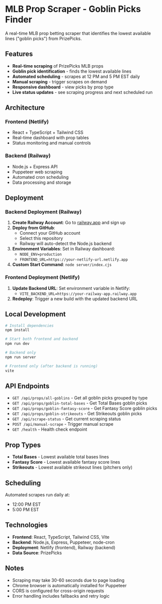 # MLB Prop Scraper - Goblin Picks Finder

A real-time MLB prop betting scraper that identifies the lowest available lines ("goblin picks") from PrizePicks.

## Features

- **Real-time scraping** of PrizePicks MLB props
- **Goblin pick identification** - finds the lowest available lines
- **Automated scheduling** - scrapes at 12 PM and 5 PM EST daily
- **Manual scraping** - trigger scrapes on demand
- **Responsive dashboard** - view picks by prop type
- **Live status updates** - see scraping progress and next scheduled run

## Architecture

### Frontend (Netlify)
- React + TypeScript + Tailwind CSS
- Real-time dashboard with prop tables
- Status monitoring and manual controls

### Backend (Railway)
- Node.js + Express API
- Puppeteer web scraping
- Automated cron scheduling
- Data processing and storage

## Deployment

### Backend Deployment (Railway)

1. **Create Railway Account**: Go to [railway.app](https://railway.app) and sign up
2. **Deploy from GitHub**:
   - Connect your GitHub account
   - Select this repository
   - Railway will auto-detect the Node.js backend
3. **Environment Variables**: Set in Railway dashboard:
   - `NODE_ENV=production`
   - `FRONTEND_URL=https://your-netlify-url.netlify.app`
4. **Custom Start Command**: `node server/index.cjs`

### Frontend Deployment (Netlify)

1. **Update Backend URL**: Set environment variable in Netlify:
   - `VITE_BACKEND_URL=https://your-railway-app.railway.app`
2. **Redeploy**: Trigger a new build with the updated backend URL

## Local Development

```bash
# Install dependencies
npm install

# Start both frontend and backend
npm run dev

# Backend only
npm run server

# Frontend only (after backend is running)
vite
```

## API Endpoints

- `GET /api/props/all-goblins` - Get all goblin picks grouped by type
- `GET /api/props/goblin-total-bases` - Get Total Bases goblin picks
- `GET /api/props/goblin-fantasy-score` - Get Fantasy Score goblin picks  
- `GET /api/props/goblin-strikeouts` - Get Strikeouts goblin picks
- `GET /api/scrape-status` - Get current scraping status
- `POST /api/manual-scrape` - Trigger manual scrape
- `GET /health` - Health check endpoint

## Prop Types

- **Total Bases** - Lowest available total bases lines
- **Fantasy Score** - Lowest available fantasy score lines  
- **Strikeouts** - Lowest available strikeout lines (pitchers only)

## Scheduling

Automated scrapes run daily at:
- 12:00 PM EST
- 5:00 PM EST

## Technologies

- **Frontend**: React, TypeScript, Tailwind CSS, Vite
- **Backend**: Node.js, Express, Puppeteer, node-cron
- **Deployment**: Netlify (frontend), Railway (backend)
- **Data Source**: PrizePicks

## Notes

- Scraping may take 30-60 seconds due to page loading
- Chrome browser is automatically installed for Puppeteer
- CORS is configured for cross-origin requests
- Error handling includes fallbacks and retry logic